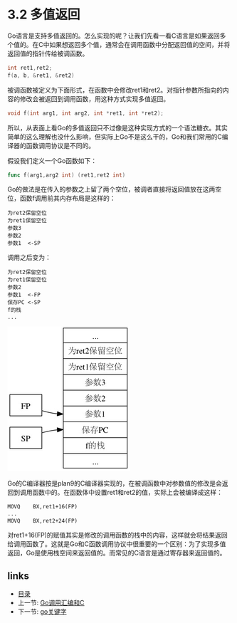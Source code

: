 # 3.2 多值返回

Go语言是支持多值返回的。怎么实现的呢？让我们先看一看C语言是如果返回多个值的。在C中如果想返回多个值，通常会在调用函数中分配返回值的空间，并将返回值的指针传给被调函数。

```c
int ret1,ret2;
f(a, b, &ret1, &ret2)
```

被调函数被定义为下面形式，在函数中会修改ret1和ret2。对指针参数所指向的内容的修改会被返回到调用函数，用这种方式实现多值返回。

```c
void f(int arg1, int arg2, int *ret1, int *ret2);
```

所以，从表面上看Go的多值返回只不过像是这种实现方式的一个语法糖衣。其实简单的这么理解也没什么影响，但实际上Go不是这么干的，Go和我们常用的C编译器的函数调用协议是不同的。

假设我们定义一个Go函数如下：

```go
func f(arg1,arg2 int) (ret1,ret2 int)
```

Go的做法是在传入的参数之上留了两个空位，被调者直接将返回值放在这两空位，函数f调用前其内存布局是这样的：

	为ret2保留空位
	为ret1保留空位
	参数3
	参数2
	参数1  <-SP 

调用之后变为：

	为ret2保留空位
	为ret1保留空位
	参数2
	参数1  <-FP
	保存PC <-SP
	f的栈
	...

![](images/3.2.funcall.jpg?raw=true)

Go的C编译器按是plan9的C编译器实现的，在被调函数中对参数值的修改是会返回到调用函数中的。在函数体中设置ret1和ret2的值，实际上会被编译成这样：

	MOVQ    BX,ret1+16(FP)
	...
	MOVQ    BX,ret2+24(FP)


对ret1+16(FP)的赋值其实是修改的调用函数的栈中的内容，这样就会将结果返回给调用函数了。这就是Go和C函数调用协议中很重要的一个区别：为了实现多值返回，Go是使用栈空间来返回值的。而常见的C语言是通过寄存器来返回值的。

## links
 * [目录](<preface.md>)
 * 上一节: [Go调用汇编和C](<03.1.md>)
 * 下一节: [go关键字](<03.3.md>)
